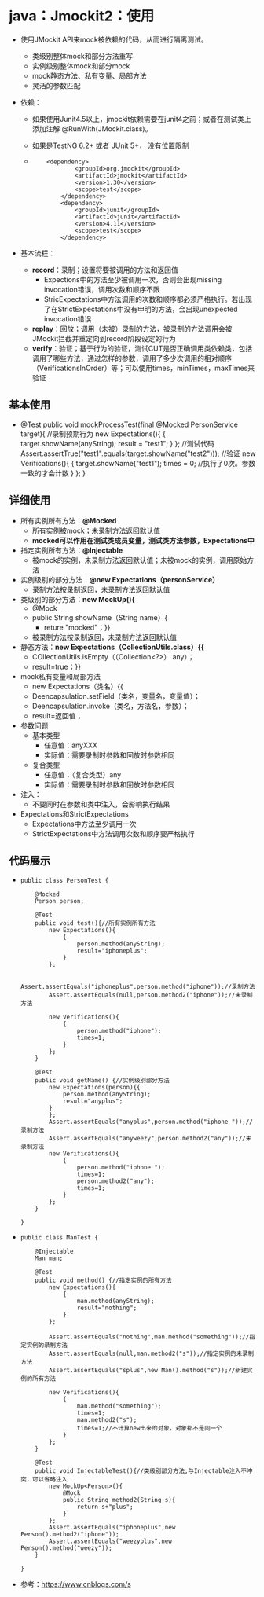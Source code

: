 # java：Jmockit2：使用

* 使用JMockit API来mock被依赖的代码，从而进行隔离测试。

  - 类级别整体mock和部分方法重写
  - 实例级别整体mock和部分mock
  - mock静态方法、私有变量、局部方法
  - 灵活的参数匹配

* 依赖：

  * 如果使用Junit4.5以上，jmockit依赖需要在junit4之前；或者在测试类上添加注解 @RunWith(JMockit.class)。

  * 如果是TestNG 6.2+ 或者 JUnit 5+， 没有位置限制

  * 		<dependency>
          			<groupId>org.jmockit</groupId>
          			<artifactId>jmockit</artifactId>
          			<version>1.30</version>
          			<scope>test</scope>
          		</dependency>
          		<dependency>
          			<groupId>junit</groupId>
          			<artifactId>junit</artifactId>
          			<version>4.11</version>
          			<scope>test</scope>
          		</dependency>

* 基本流程：
  * **record**：录制；设置将要被调用的方法和返回值
    * Expections中的方法至少被调用一次，否则会出现missing  invocation错误，调用次数和顺序不限
    * StricExpectations中方法调用的次数和顺序都必须严格执行。若出现了在StrictExpectations中没有申明的方法，会出现unexpected invocation错误
  * **replay**：回放；调用（未被）录制的方法，被录制的方法调用会被JMockit拦截并重定向到record阶段设定的行为
  * **verify**：验证；基于行为的验证，测试CUT是否正确调用类依赖类，包括调用了哪些方法，通过怎样的参数，调用了多少次调用的相对顺序（VerificationsInOrder）等；可以使用times，minTimes，maxTimes来验证



## 基本使用

- @Test
  public void mockProcessTest(final @Mocked PersonService target){
  //录制预期行为
  new Expectations(){
  {
  target.showName(anyString);
  result = "test1";
  }
  };
  //测试代码
  Assert.assertTrue("test1".equals(target.showName("test2")));
  //验证
  new Verifications(){
  {
  target.showName("test1");
  times = 0; //执行了0次。参数一致的才会计数
  }
  };
  }



## 详细使用

- 所有实例所有方法：**@Mocked**
  - 所有实例被mock；未录制方法返回默认值
  - **mocked可以作用在测试类成员变量，测试类方法参数，Expectations中**
- 指定实例所有方法：**@Injectable**
  - 被mock的实例，未录制方法返回默认值；未被mock的实例，调用原始方法
- 实例级别的部分方法：**@new Expectations（personService）**
  - 录制方法按录制返回，未录制方法返回默认值
- 类级别的部分方法：**new MockUp<PersonService>(){**
  - @Mock
  - public String showName（String name）{
    - reture "mocked"；}}
  - 被录制方法按录制返回，未录制方法返回默认值
- 静态方法：**new Expectations（CollectionUtils.class）{{**
  - COllectionUtils.isEmpty（（Collection<?>） any）；
  - result=true；}}
- mock私有变量和局部方法
  - new Expectations（类名）{{
  - Deencapsulation.setField（类名，变量名，变量值）；
  - Deencapsulation.invoke（类名，方法名，参数）；
  - result=返回值；
- 参数问题
  - 基本类型
    - 任意值：anyXXX
    - 实际值：需要录制时参数和回放时参数相同
  - 复合类型
    - 任意值：（复合类型）any
    - 实际值：需要录制时参数和回放时参数相同
- 注入：
  - 不要同时在参数和类中注入，会影响执行结果
- Expectations和StrictExpectations
  - Expectations中方法至少调用一次
  - StrictExpectations中方法调用次数和顺序要严格执行



## 代码展示

* ```
  public class PersonTest {
  
      @Mocked
      Person person;
  
      @Test
      public void test(){//所有实例所有方法
          new Expectations(){
              {
                  person.method(anyString);
                  result="iphoneplus";
              }
          };
  
          Assert.assertEquals("iphoneplus",person.method("iphone"));//录制方法
          Assert.assertEquals(null,person.method2("iphone"));//未录制方法
  
          new Verifications(){
              {
                  person.method("iphone");
                  times=1;
              }
          };
      }
  
      @Test
      public void getName() {//实例级别部分方法
          new Expectations(person){{
              person.method(anyString);
              result="anyplus";
          }
          };
          Assert.assertEquals("anyplus",person.method("iphone "));//录制方法
          Assert.assertEquals("anyweezy",person.method2("any"));//未录制方法
          new Verifications(){
              {
                  person.method("iphone ");
                  times=1;
                  person.method2("any");
                  times=1;
              }
          };
      }
  
  }
  ```

- ```
  public class ManTest {
  
      @Injectable
      Man man;
  
      @Test
      public void method() {//指定实例的所有方法
          new Expectations(){
              {
                  man.method(anyString);
                  result="nothing";
              }
          };
  
          Assert.assertEquals("nothing",man.method("something"));//指定实例的录制方法
          Assert.assertEquals(null,man.method2("s"));//指定实例的未录制方法
          Assert.assertEquals("splus",new Man().method("s"));//新建实例的所有方法
  
          new Verifications(){
              {
                  man.method("something");
                  times=1;
                  man.method2("s");
                  times=1;//不计算new出来的对象，对象都不是同一个
              }
          };
      }
  
      @Test
      public void InjectableTest(){//类级别部分方法,与Injectable注入不冲突，可以省略注入
          new MockUp<Person>(){
              @Mock
              public String method2(String s){
                  return s+"plus";
              }
          };
          Assert.assertEquals("iphoneplus",new Person().method2("iphone"));
          Assert.assertEquals("weezyplus",new Person().method("weezy"));
      }
  
  }
  ```



- 参考：https://www.cnblogs.com/s